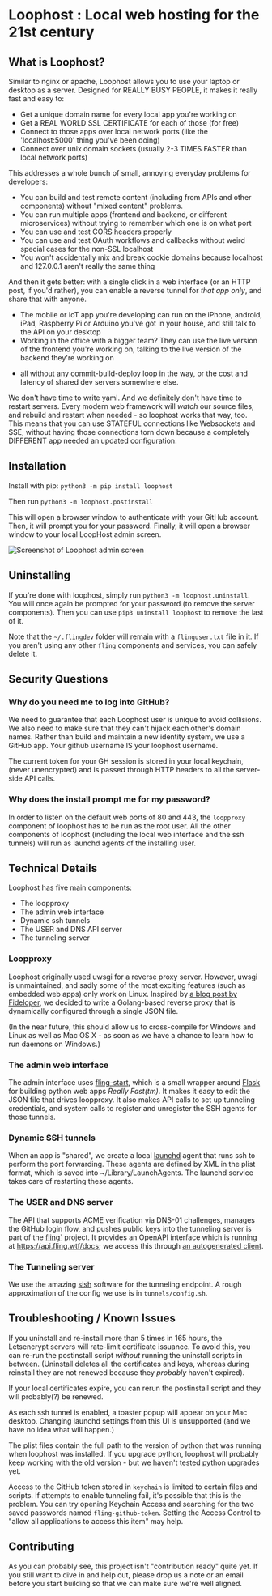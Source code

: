# Loophost : Local web hosting for the 21st century

## What is Loophost?

Similar to nginx or apache, Loophost allows you to use your laptop or desktop as a server.
Designed for REALLY BUSY PEOPLE, it makes it really fast and easy to:

 * Get a unique domain name for every local app you're working on
 * Get a REAL WORLD SSL CERTIFICATE for each of those (for free)
 * Connect to those apps over local network ports (like the 'localhost:5000' thing you've been doing)
 * Connect over unix domain sockets (usually 2-3 TIMES FASTER than local network ports)

This addresses a whole bunch of small, annoying everyday problems for developers:

 * You can build and test remote content (including from APIs and other components) without "mixed content" problems.
 * You can run multiple apps (frontend and backend, or different microservices) without trying to remember which one is on what port
 * You can use and test CORS headers properly
 * You can use and test OAuth workflows and callbacks without weird special cases for the non-SSL localhost
 * You won't accidentally mix and break cookie domains because localhost and 127.0.0.1 aren't really the same thing

And then it gets better: with a single click in a web interface (or an HTTP post, if you'd rather), you can enable a reverse tunnel for _that app only_, and share that with anyone.

 * The mobile or IoT app you're developing can run on the iPhone, android, iPad, 
    Raspberry Pi or Arduino you've got in your house, and still talk to the API 
    on your desktop
 * Working in the office with a bigger team? They can use the live version of the
 frontend you're working on, talking to the live version of the backend they're working on
  - all without any commit-build-deploy loop in the way, or the cost and latency of 
  shared dev servers somewhere else.

We don't have time to write yaml. And we definitely don't have time to restart servers. 
Every modern web framework will *watch* our source files, and rebuild and restart when needed - 
so loophost works that way, too. This means that you can use STATEFUL connections like Websockets
and SSE, without having those connections torn down because a completely DIFFERENT app needed 
an updated configuration.

## Installation

Install with pip: `python3 -m pip install loophost`

Then run `python3 -m loophost.postinstall`

This will open a browser window to authenticate with your GitHub account. 
Then, it will prompt you for your password.
Finally, it will open a browser window to your local LoopHost admin screen.

![Screenshot of Loophost admin screen](https://loophost.dev/static/loophost-screenshot.png)

## Uninstalling

If you're done with loophost, simply run `python3 -m loophost.uninstall`. You will
once again be prompted for your password (to remove the server components). Then
you can use `pip3 uninstall loophost` to remove the last of it.

Note that the `~/.flingdev` folder will remain with a `flinguser.txt` file in it.
If you aren't using any other `fling` components and services, you can safely
delete it.

## Security Questions

### Why do you need me to log into GitHub?

We need to guarantee that each Loophost user is unique to avoid collisions.
We also need to make sure that they can't hijack each other's domain names.
Rather than build and maintain a new identity system, we use a GitHub app.
Your github username IS your loophost username.

The current token for your GH session is stored in your local keychain,
(never unencrypted) and is passed through HTTP headers to all the server-side API calls. 

### Why does the install prompt me for my password?

In order to listen on the default web ports of 80 and 443, the `loopproxy`
component of loophost has to be run as the root user. All the other
components of loophost (including the local web interface and the ssh tunnels)
will run as launchd agents of the installing user.


## Technical Details

Loophost has five main components:

 * The loopproxy
 * The admin web interface
 * Dynamic ssh tunnels
 * The USER and DNS API server
 * The tunneling server

### Loopproxy

Loophost originally used uwsgi for a reverse proxy server. However, uwsgi is unmaintained,
and sadly some of the most exciting features (such as embedded web apps) only work on Linux.
Inspired by [a blog post by Fideloper](https://fideloper.com/go-http), we decided to write
a Golang-based reverse proxy that is dynamically configured through a single JSON file.

(In the near future, this should allow us to cross-compile for Windows and Linux as well as Mac OS X - as soon as we have a chance to learn how to run daemons on Windows.)

### The admin web interface

The admin interface uses [fling-start](https://github.com/10in30/fling-start), which is a small wrapper around [Flask](https://flask.palletsprojects.com/en/2.3.x/) for building
python web apps *Really Fast(tm)*. It makes it easy to edit the JSON file that drives loopproxy.
It also makes API calls to set up tunneling credentials, and system calls to register and unregister
the SSH agents for those tunnels.

### Dynamic SSH tunnels

When an app is "shared", we create a local [launchd](x-man-page://launchd) agent that runs ssh to perform the port forwarding.
These agents are defined by XML in the plist format, which is saved into ~/Library/LaunchAgents.
The launchd service takes care of restarting these agents.

### The USER and DNS server

The API that supports ACME verification via DNS-01 challenges, manages the GitHub login flow, and
pushes public keys into the tunneling server is part of the [fling`](https://github.com/10in30/fling/tree/main/fling-api) project. It provides an OpenAPI interface which is 
running at https://api.fling.wtf/docs; we access this through [an autogenerated client](https://github.com/10in30/fling/tree/main/fling-client).

### The Tunneling server

We use the amazing [sish](https://github.com/antoniomika/sish) software for the tunneling endpoint. A rough approximation of the config we use is in `tunnels/config.sh`.


## Troubleshooting / Known Issues

If you uninstall and re-install more than 5 times in 165 hours, the Letsencrypt servers will
rate-limit certificate issuance. To avoid this, you can re-run the postinstall script _without_
running the uninstall scripts in between. (Uninstall deletes all the certificates and keys, 
whereas during reinstall they are not renewed because they _probably_ haven't expired).

If your local certificates expire, you can rerun the postinstall script and they will 
probably(?) be renewed.

As each ssh tunnel is enabled, a toaster popup will appear on your Mac desktop. Changing
launchd settings from this UI is unsupported (and we have no idea what will happen.)

The plist files contain the full path to the version of python that was running when loophost
was installed. If you upgrade python, loophost will probably keep working with the old version -
but we haven't tested python upgrades yet.

Access to the GitHub token stored in `keychain` is limited to certain files and scripts. If
attempts to enable tunneling fail, it's possible that this is the problem. You can try opening
Keychain Access and searching for the two saved passwords named `fling-github-token`. Setting
the Access Control to "allow all applications to access this item" may help.

## Contributing

As you can probably see, this project isn't "contribution ready" quite yet. If you still 
want to dive in and help out, please drop us a note or an email before you start building
so that we can make sure we're well aligned.